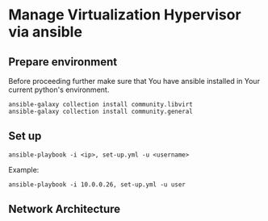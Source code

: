 # Manage Virtualization Hypervisor via ansible

## Prepare environment
Before proceeding further make sure that You have ansible installed in Your current python's environment.

```
ansible-galaxy collection install community.libvirt
ansible-galaxy collection install community.general
```

## Set up
```
ansible-playbook -i <ip>, set-up.yml -u <username>
```

Example:
```
ansible-playbook -i 10.0.0.26, set-up.yml -u user
```

## Network Architecture
